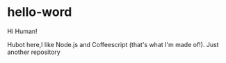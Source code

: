 # hello-word

Hi Human!

Hubot here,I like Node.js and Coffeescript (that's what I'm made of!).
Just another repository
